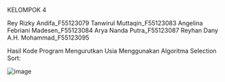 KELOMPOK 4

Rey Rizky Andifa_F55123079
Tanwirul Muttaqin_F55123083
Angelina Febriani Madesen_F55123084
Arya Nanda Putra_F55123087
Reyhan Dany A.H. Mohammad_F55123095

Hasil Kode Program  Mengurutkan Usia Menggunakan Algoritma Selection Sort:

![image](https://github.com/user-attachments/assets/8599147d-6c75-46c4-9d07-a8e080b576c0)



